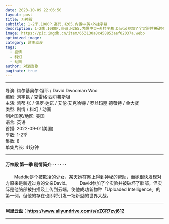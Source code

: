 ```yaml
---
date: 2023-10-09 22:06:50
layout: post
title: 万神殿
subtitle: 1-2季.1080P.高码.H265.内置中英+外挂字幕
description: 1-2季.1080P.高码.H265.内置中英+外挂字幕.David参加了个实验并被破坏了脑部，但实际是他脑部被扫描及上传到云端，使他成功新物种「Uploaded Intelligence」的第一例，但他的存在也即将引发一场新型的世界大战...
image: https://pic.imgdb.cn/item/653130a8c458853aef02037a.webp
optimized_image: 
category: 欧美动漫
tags:
  - 剧情
  - 科幻
  - 动画
author: 对酒当歌
paginate: true
---
```



---

导演: 梅尔基奥尔·祖耶 / David Dwooman Woo  
编剧: 刘宇昆 / 克雷格·西尔弗斯坦  
主演: 凯蒂·张 / 保罗·达诺 / 艾伦·艾克哈特 / 罗丝玛丽·德薇特 / 金大贤  
类型: 剧情 / 科幻 / 动画  
制片国家/地区: 美国  
语言: 英语  
首播: 2022-09-01(美国)  
季数: 1-2季  
集数: 8  
单集片长: 41分钟  

---

#### 万神殿 第一季 剧情简介 · · · · · ·

　　Maddie是个被欺凌的少女，某天她在网上得到神秘的帮助，而她很快发现对方原来是新近过身的父亲David。
　　David参加了个实验并被破坏了脑部，但实际是他脑部被扫描及上传到云端，使他成功新物种「Uploaded Intelligence」的第一例，但他的存在也即将引发一场新型的世界大战。

---

**阿里云盘：<https://www.aliyundrive.com/s/eZCR7zvj612>**

---
